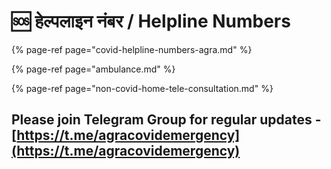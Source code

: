 # 🆘 हेल्पलाइन नंबर / Helpline Numbers

{% page-ref page="covid-helpline-numbers-agra.md" %}

{% page-ref page="ambulance.md" %}

{% page-ref page="non-covid-home-tele-consultation.md" %}

## Please join Telegram Group for regular updates - [https://t.me/agracovidemergency](https://t.me/agracovidemergency)

